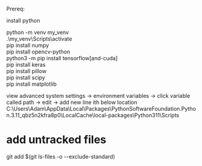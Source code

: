 Prereq:  

install python  

python -m venv my_venv  
.\my_venv\Scripts\activate  
pip install numpy   
pip install opencv-python  
python3 -m pip install tensorflow[and-cuda]  
pip install keras  
pip install pillow  
pip install scipy  
pip install matplotlib  

view advanced system settings -> environment variables -> click variable called path -> edit -> add new line ith below location  
C:\Users\Adam\AppData\Local\Packages\PythonSoftwareFoundation.Python.3.11_qbz5n2kfra8p0\LocalCache\local-packages\Python311\Scripts  


# add untracked files
git add $(git ls-files -o --exclude-standard)  

